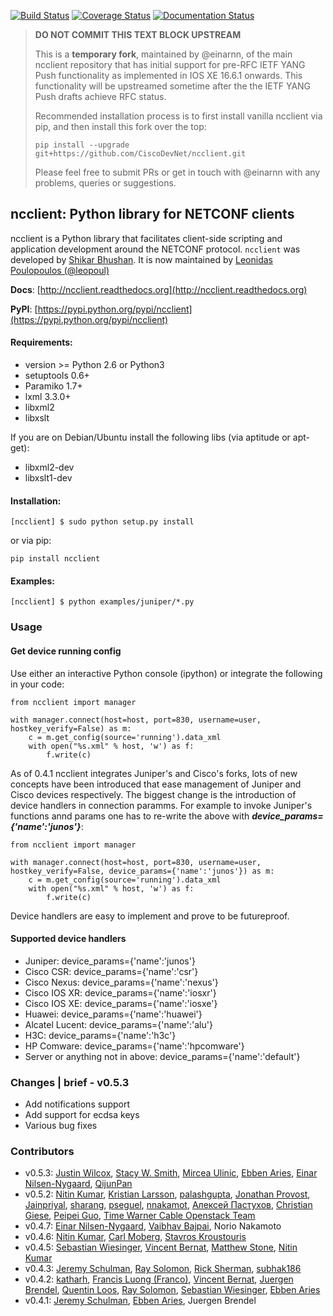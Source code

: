 [![Build Status](https://travis-ci.org/ncclient/ncclient.svg?branch=master)](https://travis-ci.org/ncclient/ncclient)
[![Coverage Status](https://coveralls.io/repos/github/ncclient/ncclient/badge.svg?branch=master)](https://coveralls.io/github/ncclient/ncclient?branch=master)
[![Documentation Status](https://readthedocs.org/projects/ncclient/badge/?version=latest)](https://readthedocs.org/projects/ncclient/?badge=latest)

> **DO NOT COMMIT THIS TEXT BLOCK UPSTREAM**
>
> This is a **temporary fork**, maintained by @einarnn, of the main ncclient repository that has initial support for pre-RFC IETF YANG Push functionality as implemented in IOS XE 16.6.1 onwards. This functionality will be upstreamed sometime after the the IETF YANG Push drafts achieve RFC status.
>
> Recommended installation process is to first install vanilla ncclient via pip, and then install this fork over the top:
>
> ```
> pip install --upgrade git+https://github.com/CiscoDevNet/ncclient.git
> ```
>
> Please feel free to submit PRs or get in touch with @einarnn with any problems, queries or suggestions.


ncclient: Python library for NETCONF clients
--------------------------------------------


ncclient is a Python library that facilitates client-side scripting
and application development around the NETCONF protocol. `ncclient` was
developed by [Shikar Bhushan](http://schmizz.net). It is now maintained
by [Leonidas Poulopoulos (@leopoul)](http://ncclient.org)

**Docs**: [http://ncclient.readthedocs.org](http://ncclient.readthedocs.org)

**PyPI**: [https://pypi.python.org/pypi/ncclient](https://pypi.python.org/pypi/ncclient)

#### Requirements:
* version >= Python 2.6 or Python3
* setuptools 0.6+
* Paramiko 1.7+
* lxml 3.3.0+
* libxml2
* libxslt

If you are on Debian/Ubuntu install the following libs (via aptitude or apt-get):
* libxml2-dev
* libxslt1-dev

#### Installation:

    [ncclient] $ sudo python setup.py install
    
or via pip:

    pip install ncclient

#### Examples:

    [ncclient] $ python examples/juniper/*.py

### Usage
#### Get device running config
Use either an interactive Python console (ipython)
or integrate the following in your code:

    from ncclient import manager

    with manager.connect(host=host, port=830, username=user, hostkey_verify=False) as m:
        c = m.get_config(source='running').data_xml
        with open("%s.xml" % host, 'w') as f:
            f.write(c)

As of 0.4.1 ncclient integrates Juniper's and Cisco's forks, lots of new concepts
have been introduced that ease management of Juniper and Cisco devices respectively.
The biggest change is the introduction of device handlers in connection paramms.
For example to invoke Juniper's functions annd params one has to re-write the above with ***device_params={'name':'junos'}***:

    from ncclient import manager

    with manager.connect(host=host, port=830, username=user, hostkey_verify=False, device_params={'name':'junos'}) as m:
        c = m.get_config(source='running').data_xml
        with open("%s.xml" % host, 'w') as f:
            f.write(c)

Device handlers are easy to implement and prove to be futureproof.

#### Supported device handlers

* Juniper: device_params={'name':'junos'}
* Cisco CSR: device_params={'name':'csr'}
* Cisco Nexus: device_params={'name':'nexus'}
* Cisco IOS XR: device_params={'name':'iosxr'}
* Cisco IOS XE: device_params={'name':'iosxe'}
* Huawei: device_params={'name':'huawei'}
* Alcatel Lucent: device_params={'name':'alu'}
* H3C: device_params={'name':'h3c'}
* HP Comware: device_params={'name':'hpcomware'}
* Server or anything not in above: device_params={'name':'default'}


### Changes | brief - v0.5.3

* Add notifications support
* Add support for ecdsa keys
* Various bug fixes

### Contributors
* v0.5.3: [Justin Wilcox](https://github.com/jwwilcox), [Stacy W. Smith](https://github.com/stacywsmith), [Mircea Ulinic](https://github.com/mirceaulinic), [Ebben Aries](https://github.com/earies), [Einar Nilsen-Nygaard](https://github.com/einarnn), [QijunPan](https://github.com/QijunPan)
* v0.5.2: [Nitin Kumar](https://github.com/vnitinv), [Kristian Larsson](https://github.com/plajjan), [palashgupta](https://github.com/palashgupta), [Jonathan Provost](https://github.com/JoProvost), [Jainpriyal](https://github.com/Jainpriyal), [sharang](https://github.com/sharang), [pseguel](https://github.com/pseguel), [nnakamot](https://github.com/nnakamot), [Алексей Пастухов](https://github.com/p-alik), [Christian Giese](https://github.com/GIC-de), [Peipei Guo](https://github.com/peipeiguo), [Time Warner Cable Openstack Team](https://github.com/twc-openstack)
* v0.4.7: [Einar Nilsen-Nygaard](https://github.com/einarnn), [Vaibhav Bajpai](https://github.com/vbajpai), Norio Nakamoto 
* v0.4.6: [Nitin Kumar](https://github.com/vnitinv), [Carl Moberg](https://github.com/cmoberg), [Stavros Kroustouris](https://github.com/kroustou) 
* v0.4.5: [Sebastian Wiesinger](https://github.com/sebastianw), [Vincent Bernat](https://github.com/vincentbernat), [Matthew Stone](https://github.com/bigmstone), [Nitin Kumar](https://github.com/vnitinv)
* v0.4.3: [Jeremy Schulman](https://github.com/jeremyschulman), [Ray Solomon](https://github.com/rsolomo), [Rick Sherman](https://github.com/shermdog), [subhak186](https://github.com/subhak186)
* v0.4.2: [katharh](https://github.com/katharh), [Francis Luong (Franco)](https://github.com/francisluong), [Vincent Bernat](https://github.com/vincentbernat), [Juergen Brendel](https://github.com/juergenbrendel), [Quentin Loos](https://github.com/Kent1), [Ray Solomon](https://github.com/rsolomo), [Sebastian Wiesinger](https://github.com/sebastianw), [Ebben Aries](https://github.com/earies) 
* v0.4.1: [Jeremy Schulman](https://github.com/jeremyschulman), [Ebben Aries](https://github.com/earies), Juergen Brendel

